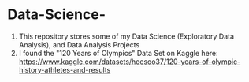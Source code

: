 # Data-Science-
1. This repository stores some of my Data Science (Exploratory Data Analysis), and Data Analysis Projects 
2. I found the "120 Years of Olympics" Data Set on Kaggle here: https://www.kaggle.com/datasets/heesoo37/120-years-of-olympic-history-athletes-and-results 
